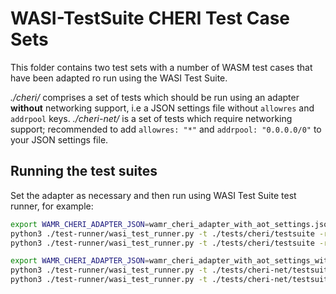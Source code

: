 WASI-TestSuite CHERI Test Case Sets
===================================

This folder contains two test sets with a number of WASM test cases that have been adapted ro run using the WASI Test Suite.

*./cheri/* comprises a set of tests which should be run using an adapter **without** networking support, i.e a JSON settings file without `allowres` and `addrpool` keys.
*./cheri-net/* is a set of tests which require networking support; recommended to add `allowres: "*"` and `addrpool: "0.0.0.0/0"` to your JSON settings file.

## Running the test suites
Set the adapter as necessary and then run using WASI Test Suite test runner, for example:

```bash
export WAMR_CHERI_ADAPTER_JSON=wamr_cheri_adapter_with_aot_settings.json
python3 ./test-runner/wasi_test_runner.py -t ./tests/cheri/testsuite -r ~/verifoxx-cheri-wamr/tests/wamr-linux-cheri-purecap-tests/wasi-testsuite/wamr-cheri.py
python3 ./test-runner/wasi_test_runner.py -t ./tests/cheri/testsuite -r ~/verifoxx-cheri-wamr/tests/wamr-linux-cheri-purecap-tests/wasi-testsuite/wamr-cheri-aot.py
```

```bash
export WAMR_CHERI_ADAPTER_JSON=wamr_cheri_adapter_with_aot_settings_with_networking.json
python3 ./test-runner/wasi_test_runner.py -t ./tests/cheri-net/testsuite -r ~/verifoxx-cheri-wamr/tests/wamr-linux-cheri-purecap-tests/wasi-testsuite/wamr-cheri.py
python3 ./test-runner/wasi_test_runner.py -t ./tests/cheri-net/testsuite -r ~/verifoxx-cheri-wamr/tests/wamr-linux-cheri-purecap-tests/wasi-testsuite/wamr-cheri-aot.py
```
